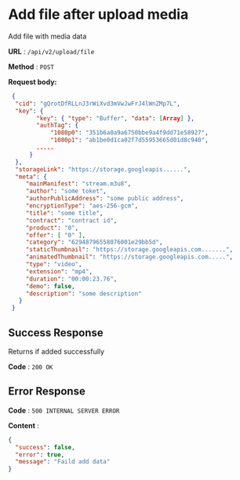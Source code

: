 # Add file after upload media

Add file with media data

**URL** : `/api/v2/upload/file`

**Method** : `POST`

**Request body:**

```json
 {
  "cid": "gQrotDfRLLnJ3rWiXvd3mVwJwFrJ4lWnZMp7L",
  "key": {
        "key": { "type": "Buffer", "data": [Array] },
        "authTag": {
            "1080p0": "351b6a0a9a6750bbe9a4f9dd71e58927",
            "1080p1": "ab1be0d1ca02f7d55953665d01d8c940",
        .....
      }
  },
  "storageLink": "https://storage.googleapis......",
  "meta": {
     "mainManifest": "stream.m3u8",
     "author": "some toket",
     "authorPublicAddress": "some public address",
     "encryptionType": "aes-256-gcm",
     "title": "some title",
     "contract": "contract id",
     "product": "0",
     "offer": [ "0" ],
     "category": "62948796558076001e29bb5d",
     "staticThumbnail": "https://storage.googleapis.com.......",
     "animatedThumbnail": "https://storage.googleapis.com.....",
     "type": "video",
     "extension": "mp4",
     "duration": "00:00:23.76",
     "demo": false,
     "description": "some description"
   }
 }

```

## Success Response

Returns if added successfully

**Code** : `200 OK`

## Error Response

**Code** : `500 INTERNAL SERVER ERROR`

**Content** :

```json
{
  "success": false,
  "error": true,
  "message": "Faild add data"
}
